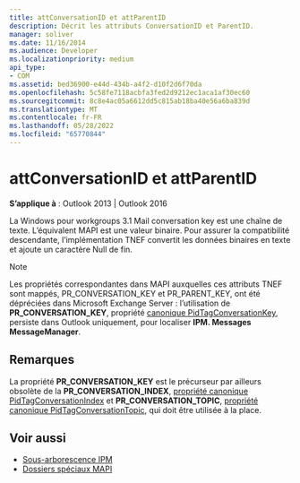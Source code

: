 ```yaml
---
title: attConversationID et attParentID
description: Décrit les attributs ConversationID et ParentID.
manager: soliver
ms.date: 11/16/2014
ms.audience: Developer
ms.localizationpriority: medium
api_type:
- COM
ms.assetid: bed36900-e44d-434b-a4f2-d10f2d6f70da
ms.openlocfilehash: 5c58fe7118acbfa3fed2d9212ec1aca1af30ec60
ms.sourcegitcommit: 8c8e4ac05a6612dd5c815ab18ba40e56a6ba839d
ms.translationtype: MT
ms.contentlocale: fr-FR
ms.lasthandoff: 05/28/2022
ms.locfileid: "65770844"
---
```

# <a name="attconversationid-and-attparentid"></a>attConversationID et attParentID

**S’applique à** : Outlook 2013 | Outlook 2016 
  
La Windows pour workgroups 3.1 Mail conversation key est une chaîne de texte. L’équivalent MAPI est une valeur binaire. Pour assurer la compatibilité descendante, l’implémentation TNEF convertit les données binaires en texte et ajoute un caractère Null de fin.
  
> [!NOTE]
> Les propriétés correspondantes dans MAPI auxquelles ces attributs TNEF sont mappés, PR_CONVERSATION_KEY et PR_PARENT_KEY, ont été dépréciées dans Microsoft Exchange Server : l’utilisation de **PR_CONVERSATION_KEY**, propriété [canonique PidTagConversationKey](pidtagconversationkey-canonical-property.md), persiste dans Outlook uniquement, pour localiser **IPM. Messages MessageManager**. 
  
## <a name="remarks"></a>Remarques

La propriété **PR_CONVERSATION_KEY** est le précurseur par ailleurs obsolète de la **PR_CONVERSATION_INDEX**, [propriété canonique PidTagConversationIndex](pidtagconversationindex-canonical-property.md) et **PR_CONVERSATION_TOPIC**, [propriété canonique PidTagConversationTopic](pidtagconversationtopic-canonical-property.md), qui doit être utilisée à la place.
  
## <a name="see-also"></a>Voir aussi

- [Sous-arborescence IPM](ipm-subtree.md)
- [Dossiers spéciaux MAPI](mapi-special-folders.md)

